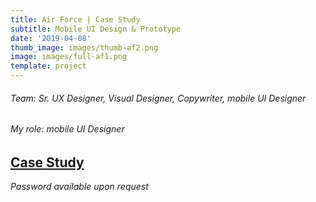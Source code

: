 ```yaml
---
title: Air Force | Case Study
subtitle: Mobile UI Design & Prototype
date: '2019-04-08'
thumb_image: images/thumb-af2.png
image: images/full-af1.png
template: project
---
```

###### Team: Sr. UX Designer, Visual Designer, Copywriter, mobile UI Designer

###### My role: mobile UI Designer

## [Case Study](https://crypto.figmaticapp.com/share/kjtw26d989651/w77R9I8yom7rEdiBPLH7)

*Password available upon request*
